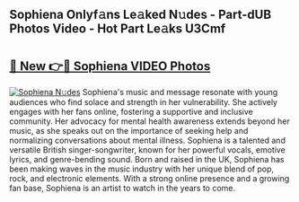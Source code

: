 ## Sophiena Onlyf𝚊ns Le𝚊ked N𝚞des - Part-dUB Photos Video - Hot Part Le𝚊ks U3Cmf

# <h2><a href="http://ac20501.deff.icu/?id=Sophiena">🔗 New 👉🔴 Sophiena VIDEO Photos</a></h2>

[![Sophiena N𝚞des](https://i.imgur.com/rIISA9y.gif)](http://ac20501.deff.icu/?id=Sophiena)
Sophiena's music and message resonate with young audiences who find solace and strength in her vulnerability. She actively engages with her fans online, fostering a supportive and inclusive community. Her advocacy for mental health awareness extends beyond her music, as she speaks out on the importance of seeking help and normalizing conversations about mental illness. Sophiena is a talented and versatile British singer-songwriter, known for her powerful vocals, emotive lyrics, and genre-bending sound. Born and raised in the UK, Sophiena has been making waves in the music industry with her unique blend of pop, rock, and electronic elements. With a strong online presence and a growing fan base, Sophiena is an artist to watch in the years to come.

